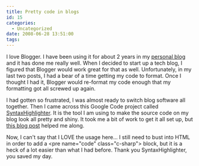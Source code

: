 ```yaml
---
title: Pretty code in blogs
id: 15
categories:
  - Uncategorized
date: 2008-06-28 13:51:00
tags:
---
```


I love Blogger. I have been using it for about 2 years in my [personal blog](http://maia.genisio.org/) and it has done me really well. When I decided to start up a tech blog, I figured that Blogger would work great for that as well. Unfortunately, in my last two posts, I had a bear of a time getting my code to format. Once I thought I had it, Blogger would re-format my code enough that my formatting got all screwed up again.   

I had gotten so frustrated, I was almost ready to switch blog software all together. Then I came across this Google Code project called [SyntaxHighlighter](http://code.google.com/p/syntaxhighlighter/). It is the tool I am using to make the source code on my blog look all pretty and shiny. It took me a bit of work to get it all set up, but [this blog post](http://yacoding.blogspot.com/2008/05/how-to-add-syntax-highlight-to-blogger.html) helped me along.   

Now, I can't say that I LOVE the usage here... I still need to bust into HTML in order to add a &lt;pre name=&quot;code&quot; class=&quot;c-sharp&quot;&gt; block, but it is a heck of a lot easier than what I had before. Thank you SyntaxHighlighter, you saved my day.   